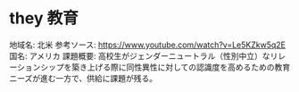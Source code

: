 # they 教育

地域名: 北米
参考ソース: https://www.youtube.com/watch?v=Le5KZkw5q2E
国名: アメリカ
課題概要: 高校生がジェンダーニュートラル（性別中立）なリレーションシップを築き上げる際に同性異性に対しての認識度を高めるための教育ニーズが進む一方で、供給に課題が残る。